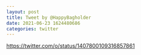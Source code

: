 ```yaml
--- 
layout: post 
title: Tweet by @HappyBagholder 
date: 2021-06-23 1624480686 
categories: twitter 
--- 
```

https://twitter.com/o/status/1407800109316857861